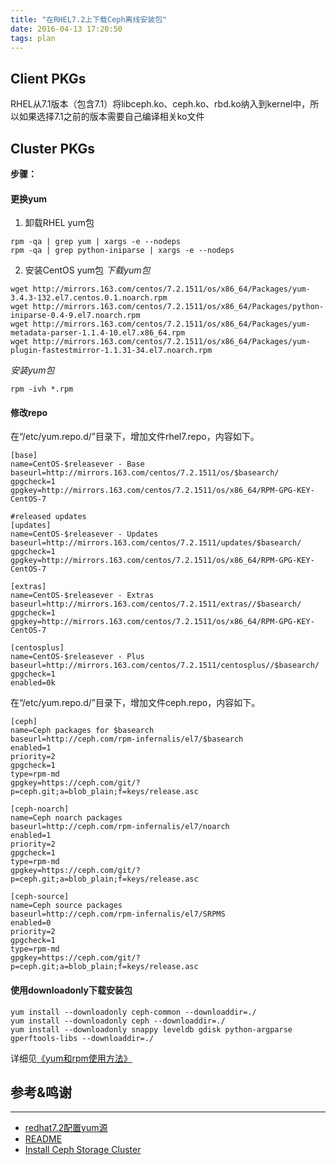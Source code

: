 ```yaml
---
title: "在RHEL7.2上下载Ceph离线安装包"
date: 2016-04-13 17:20:50
tags: plan
---
```


## Client PKGs

RHEL从7.1版本（包含7.1）将libceph.ko、ceph.ko、rbd.ko纳入到kernel中，所以如果选择7.1之前的版本需要自己编译相关ko文件


## Cluster PKGs

**步骤：**

#### 更换yum
1. 卸载RHEL yum包
```shell
rpm -qa | grep yum | xargs -e --nodeps
rpm -qa | grep python-iniparse | xargs -e --nodeps
```
2. 安装CentOS yum包
*下载yum包*
```shell
wget http://mirrors.163.com/centos/7.2.1511/os/x86_64/Packages/yum-3.4.3-132.el7.centos.0.1.noarch.rpm
wget http://mirrors.163.com/centos/7.2.1511/os/x86_64/Packages/python-iniparse-0.4-9.el7.noarch.rpm   
wget http://mirrors.163.com/centos/7.2.1511/os/x86_64/Packages/yum-metadata-parser-1.1.4-10.el7.x86_64.rpm 
wget http://mirrors.163.com/centos/7.2.1511/os/x86_64/Packages/yum-plugin-fastestmirror-1.1.31-34.el7.noarch.rpm
```
*安装yum包*
```shell
rpm -ivh *.rpm
```

#### 修改repo
在“/etc/yum.repo.d/”目录下，增加文件rhel7.repo，内容如下。
```shell
[base]
name=CentOS-$releasever - Base
baseurl=http://mirrors.163.com/centos/7.2.1511/os/$basearch/
gpgcheck=1
gpgkey=http://mirrors.163.com/centos/7.2.1511/os/x86_64/RPM-GPG-KEY-CentOS-7

#released updates
[updates]
name=CentOS-$releasever - Updates
baseurl=http://mirrors.163.com/centos/7.2.1511/updates/$basearch/
gpgcheck=1
gpgkey=http://mirrors.163.com/centos/7.2.1511/os/x86_64/RPM-GPG-KEY-CentOS-7

[extras]
name=CentOS-$releasever - Extras
baseurl=http://mirrors.163.com/centos/7.2.1511/extras//$basearch/
gpgcheck=1
gpgkey=http://mirrors.163.com/centos/7.2.1511/os/x86_64/RPM-GPG-KEY-CentOS-7

[centosplus]
name=CentOS-$releasever - Plus
baseurl=http://mirrors.163.com/centos/7.2.1511/centosplus//$basearch/
gpgcheck=1
enabled=0k
```
在“/etc/yum.repo.d/”目录下，增加文件ceph.repo，内容如下。
```shell
[ceph]
name=Ceph packages for $basearch
baseurl=http://ceph.com/rpm-infernalis/el7/$basearch
enabled=1
priority=2
gpgcheck=1
type=rpm-md
gpgkey=https://ceph.com/git/?p=ceph.git;a=blob_plain;f=keys/release.asc

[ceph-noarch]
name=Ceph noarch packages
baseurl=http://ceph.com/rpm-infernalis/el7/noarch
enabled=1
priority=2
gpgcheck=1
type=rpm-md
gpgkey=https://ceph.com/git/?p=ceph.git;a=blob_plain;f=keys/release.asc

[ceph-source]
name=Ceph source packages
baseurl=http://ceph.com/rpm-infernalis/el7/SRPMS
enabled=0
priority=2
gpgcheck=1
type=rpm-md
gpgkey=https://ceph.com/git/?p=ceph.git;a=blob_plain;f=keys/release.asc
```

#### 使用downloadonly下载安装包
```shell
yum install --downloadonly ceph-common --downloaddir=./
yum install --downloadonly ceph --downloaddir=./
yum install --downloadonly snappy leveldb gdisk python-argparse gperftools-libs --downloaddir=./
```
详细见[《yum和rpm使用方法》](http://zhoubofsy.github.io/2016/04/13/yum-rpm-usage-md/)

## 参考&鸣谢
---
* [redhat7.2配置yum源](http://blog.csdn.net/wylfengyujiancheng/article/details/50418930)
* [README](https://github.com/ceph/ceph-kmod-rpm)
* [Install Ceph Storage Cluster](http://docs.ceph.com/docs/infernalis/install/install-storage-cluster/)
